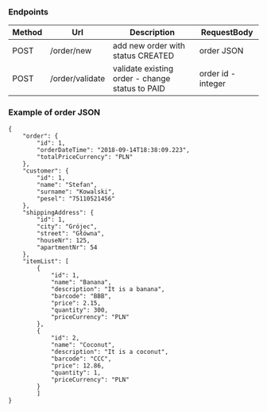 ### Endpoints

| Method | Url | Description | RequestBody | 
| ------ | --- | ---------- |------------ |
| POST    |/order/new  | add new order with status CREATED | order JSON|
| POST    |/order/validate| validate existing order - change status to PAID | order id - integer|

### Example of order JSON
```HTTP
{
	"order": {
		"id": 1,
		"orderDateTime": "2018-09-14T18:38:09.223",
		"totalPriceCurrency": "PLN"
	},
	"customer": {
		"id": 1,
		"name": "Stefan",
		"surname": "Kowalski",
		"pesel": "75110521456"
	},
	"shippingAddress": {
		"id": 1,
		"city": "Grójec",
		"street": "Główna",
		"houseNr": 125,
		"apartmentNr": 54
	},
	"itemList": [
		{
			"id": 1,
			"name": "Banana",
			"description": "It is a banana",
			"barcode": "BBB",
			"price": 2.15,
			"quantity": 300,
			"priceCurrency": "PLN"
		},
		{
			"id": 2,
			"name": "Coconut",
			"description": "It is a coconut",
			"barcode": "CCC",
			"price": 12.86,
			"quantity": 1,
			"priceCurrency": "PLN"
		}
		]
}
```
